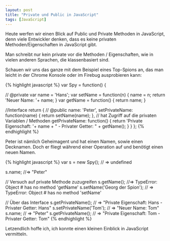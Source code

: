 ```yaml
---
layout: post
title: "Private und Public in JavaScript"
tags: [JavaScript]
---
```

Heute werfen wir einen Blick auf Public und Private Methoden in JavaScript, denn viele Entwickler denken, dass es keine privaten Methoden/Eigenschaften in JavaScript gibt.

<!-- more -->

Man schreibt nur kein private vor die Methoden / Eigenschaften, wie in vielen anderen Sprachen, die klassenbasiert sind.


Schauen wir uns das ganze mit dem Beispiel eines Top-Spions an, das man leicht in der Chrome Konsole oder im Firebug ausprobieren kann:

{% highlight javascript %}
var Spy = function() {

  // @private
  var name = 'Hans';
  var setName = function(n) {
    name = n;
    return 'Neuer Name: '+ name;
  }
  var getName = function() {
    return name;
  }

  //Interface
  return {
    // @public
    name: 'Peter',
    setPrivateName: function(name) {
      return setName(name);
    },
    // hat Zugriff auf die privaten Variablen / Methoden
    getPrivateName:  function() {
      return 'Private Eigenschaft: '+ name + " - Privater Getter: " + getName();
    }
  }
};
{% endhighlight %}

Peter ist nämlich Geheimagent und hat einen Namen, sowie einen Decknamen.
Doch er fliegt während einer Operation auf und benötigt einen neuen Namen.

{% highlight javascript %}
var s = new Spy();
// => undefined

s.name;
//=>  "Peter"

// Versuch auf private Methode zuzugreifen
s.getName();
//=> TypeError: Object #<Object> has no method 'getName'
s.setName('Georg der Spion');
// => TypeError: Object #<Object> has no method 'setName'

// Über das Interface
s.getPrivateName();
// => "Private Eigenschaft: Hans - Privater Getter: Hans"
s.setPrivateName('Tom');
//  => "Neuer Name: Tom"
s.name;
// => "Peter"
s.getPrivateName();
// => "Private Eigenschaft: Tom - Privater Getter: Tom"
{% endhighlight %}


Letzendlich hoffe ich, ich konnte einen kleinen Einblick in JavaScript vermitteln.
